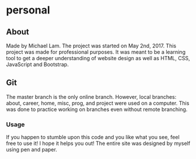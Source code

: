 # personal
## About
Made by Michael Lam. The project was started on May 2nd, 2017.
This project was made for professional purposes. It was meant
to be a learning tool to get a deeper understanding of website
design as well as HTML, CSS, JavaScript and Bootstrap.

## Git
The master branch is the only online branch. However, local branches: about, career, home, misc, prog, and project were used on a computer. This was done to practice working on branches even without remote branching.

### Usage
If you happen to stumble upon this code and you like what you
see, feel free to use it! I hope it helps you out! The entire site was designed by myself using pen and paper.
